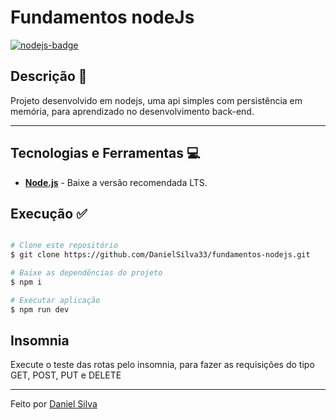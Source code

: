 # Fundamentos nodeJs

[![nodejs-badge][nodejs-img]][nodejs]

[nodejs-img]: https://img.shields.io/badge/Node.js-v14.17-green
[nodejs]: https://nodejs.org/en/



## Descrição 📌 <a name="description"></a>
Projeto desenvolvido em nodejs, uma api simples com persistência em memória, para aprendizado no desenvolvimento back-end.

---
## Tecnologias e Ferramentas 💻 <a name="technologies"></a>
* __[Node.js](https://nodejs.org/en/)__ - Baixe a versão recomendada LTS.




## Execução ✅ <a name="execution"></a>

```bash

# Clone este repositório
$ git clone https://github.com/DanielSilva33/fundamentos-nodejs.git

# Baixe as dependências do projeto
$ npm i

# Executar aplicação
$ npm run dev
```

## Insomnia

Execute o teste das rotas pelo insomnia, para fazer as requisições do tipo GET, POST, PUT e DELETE


---
Feito por [Daniel Silva](https://www.linkedin.com/in/daniel-silva-1a3209196/)
